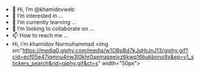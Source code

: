 - 👋 Hi, I’m @khamidovweb
- 👀 I’m interested in ...
- 🌱 I’m currently learning ...
- 💞️ I’m looking to collaborate on ...
- 📫 How to reach me ...
- Hi, i'm khamidov Nurmuhammad <img src"https://media0.giphy.com/media/w1OBpBd7kJqHrJnJ13/giphy.gif?cid=ecf05e47jqmnu4nw3l0khr0aemaseeiyz6kwq16bukbono9x&ep=v1_stickers_search&rid=giphy.gif&ct=s" width="50px">

<!---
khamidovweb/khamidovweb is a ✨ special ✨ repository because its `README.md` (this file) appears on your GitHub profile.
You can click the Preview link to take a look at your changes.
--->
